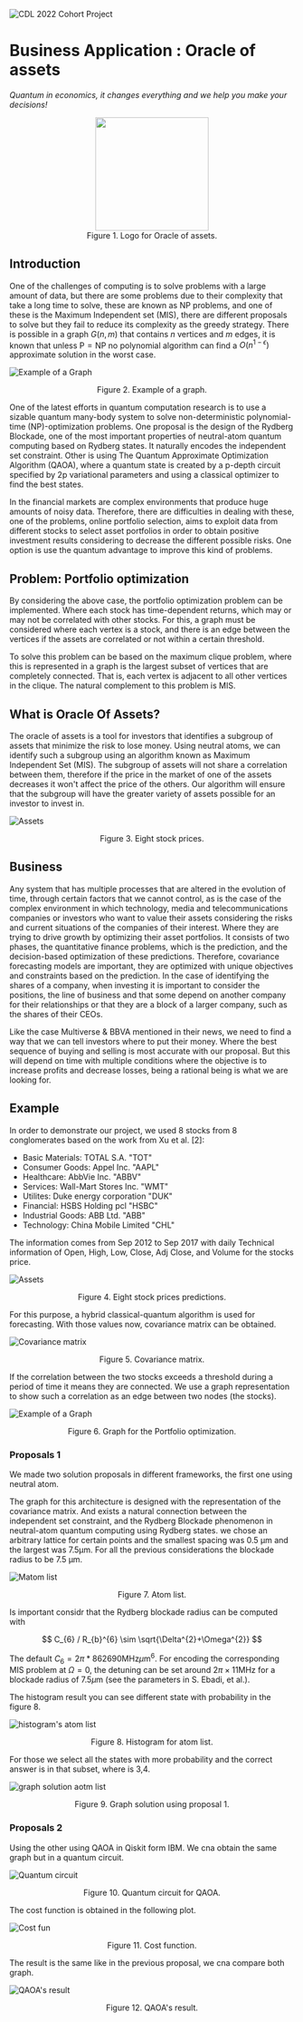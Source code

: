 <script src="https://cdn.mathjax.org/mathjax/latest/MathJax.js?config=TeX-AMS-MML_HTMLorMML" type="text/javascript"></script>


![CDL 2022 Cohort Project](../CDL_logo.jpg)
# Business Application : Oracle of assets

*Quantum in economics, it changes everything and we help you make your decisions!*



<center><img src="Images/Oracle.png" width="200"></center>
<center>Figure 1. Logo for Oracle of assets. </center>



## Introduction

One of the challenges of computing is to solve problems with a large amount of data, but there are some problems due to their complexity that take a long time to solve, these are known as NP problems, and one of these is the Maximum Independent set (MIS), there are different proposals to solve but they fail to reduce its complexity as the greedy strategy. There is possible in  a graph $G(n, m)$ that contains $n$ vertices and $m$ edges, it is known that unless $\mathrm{P}=\mathrm{NP}$ no polynomial algorithm can find a $O\left(n^{1-\epsilon}\right)$ approximate solution in the worst case.


![Example of a Graph](Images/graph.png)
<center>Figure 2. Example of a graph. </center>



One of the latest efforts in quantum computation research is to use a sizable quantum many-body system to solve non-deterministic polynomial-time (NP)-optimization problems. One proposal is the design of the Rydberg Blockade, one of the most important properties of neutral-atom quantum computing based on Rydberg states. It naturally encodes the independent set constraint. Other is using The Quantum Approximate Optimization Algorithm (QAOA), where a quantum state is created by a p-depth circuit specified by 2p variational parameters and using a classical optimizer to find the  best states. 



In the financial markets are complex environments that produce huge amounts of noisy data. Therefore, there are difficulties in dealing with these, one of the problems, online portfolio selection, aims to exploit data from different stocks to select asset portfolios in order to obtain positive investment results considering to decrease the different possible risks. One option is use the quantum advantage to improve this kind of  problems.



## Problem: Portfolio optimization 

By considering the above case, the portfolio optimization problem can be implemented. Where each stock has time-dependent returns, which may or may not be correlated with other stocks. For this, a graph must be considered where each vertex is a stock, and there is an edge between the vertices if the assets are correlated or not within a certain threshold. 

To solve this problem can be based on the maximum clique problem, where this is represented in a graph is the largest subset of vertices that are completely connected. That is, each vertex is adjacent to all other vertices in the clique.  The natural complement to this problem is MIS. 



## What is Oracle Of Assets?


The oracle of assets is a tool for investors that identifies a subgroup of assets that minimize the risk to lose money. Using neutral atoms, we can identify such a subgroup using an algorithm known as Maximum Independent Set (MIS). The subgroup of assets will not share a correlation between them, therefore if the price in the market of one of the assets decreases it won't affect the price of the others. Our algorithm will ensure that the subgroup will have the greater variety of assets possible for an investor to invest in.


![Assets](Images/Stocks.png)
<center>Figure 3. Eight stock prices. </center>


## Business

Any system that has multiple processes that are altered in the evolution of time, through certain factors that we cannot control, as is the case of the complex environment in which technology, media and telecommunications companies or investors who want to value their assets considering the risks and current situations of the companies of their interest. Where they are trying to drive growth by optimizing their asset portfolios. It consists of two phases, the quantitative finance problems, which is the prediction, and the decision-based optimization of these predictions. Therefore, covariance forecasting models are important, they are optimized with unique objectives and constraints based on the prediction. In the case of identifying the shares of a company, when investing it is important to consider the positions, the line of business and that some depend on another company for their relationships or that they are a block of a larger company, such as the shares of their CEOs. 

Like the case Multiverse & BBVA mentioned in their news, we need to find a way that we can tell investors where to put their money. Where the best sequence of buying and selling is most accurate with our proposal. But this will depend on time with multiple conditions where the objective is to increase profits and decrease losses, being a rational being is what we are looking for.


## Example 


In order to demonstrate our project, we used 8 stocks from 8 conglomerates based on the work from Xu et al. [2]:

- Basic Materials: TOTAL S.A. "TOT"
- Consumer Goods: Appel Inc. "AAPL"
- Healthcare: AbbVie Inc. "ABBV"
- Services: Wall-Mart Stores Inc. "WMT"
- Utilites: Duke energy corporation "DUK"
- Financial: HSBS Holding pcl "HSBC"
- Industrial Goods: ABB Ltd. "ABB"
- Technology: China Mobile Limited "CHL"


The information comes from Sep 2012 to Sep 2017 with daily Technical information of Open, High, Low, Close, Adj Close, and Volume for the stocks price.


![Assets](Images/stock_predictions.png)
<center>Figure 4. Eight stock prices predictions. </center>


For this purpose, a hybrid classical-quantum algorithm is used for forecasting. With those values now, covariance matrix can be  obtained.



![Covariance matrix](Images/cor.png)
<center>Figure 5. Covariance matrix. </center>



If the correlation between the two stocks exceeds a threshold during a period of time it means they are connected. We use a graph representation to show such a correlation as an edge between two nodes (the stocks).


![Example of a Graph](Images/graph_init.png)
<center>Figure 6.  Graph for the Portfolio optimization. </center>


### Proposals 1

We made two solution proposals in different frameworks, the first one using neutral atom.


 The graph for this architecture is designed with the representation of the covariance matrix. And exists a natural connection between the independent set constraint, and the Rydberg Blockade phenomenon in neutral-atom quantum computing using Rydberg states. we chose an arbitrary lattice for certain points and the smallest spacing was 0.5 μm and the largest was 7.5μm. For all the previous considerations the blockade radius to be 7.5 μm. 


![Matom list](Images/atom_list.png)
<center>Figure 7. Atom list. </center>


Is important considr that the Rydberg blockade radius can be computed with

$$
C_{6} / R_{b}^{6} \sim \sqrt{\Delta^{2}+\Omega^{2}}
$$

The default $C_{6}=2 \pi * 862690 \mathrm{MHz} \mu \mathrm{m}^{6}$. For encoding the corresponding MIS problem at $\Omega=0$, the detuning can be set around $2 \pi \times 11 \mathrm{MHz}$ for a blockade radius of $7.5 \mu \mathrm{m}$ (see the parameters in $\mathrm{S}$. Ebadi, et al.).


The histogram result you can see different state with probability in the figure 8.


![histogram's atom list](Images/probability.png)
<center>Figure 8. Histogram for atom list.</center>

For those we select  all the states with more probability and the correct answer is in that subset, where is 3,4.


![graph solution aotm list](Images/atom_sol.png)
<center>Figure 9. Graph solution using proposal 1.</center>


### Proposals 2


Using the other using QAOA in Qiskit form IBM. We cna obtain the same graph but in a quantum circuit.

![Quantum circuit](Images/qc.png)
<center>Figure 10. Quantum circuit for QAOA.</center>


The cost function is obtained in the following plot.

![Cost fun](Images/cost_func.png)
<center>Figure 11. Cost function.</center>


The result is the same like in the previous proposal, we cna compare both graph.


![QAOA's result](Images/graph_sol.png)
<center>Figure 12. QAOA's result.</center>

